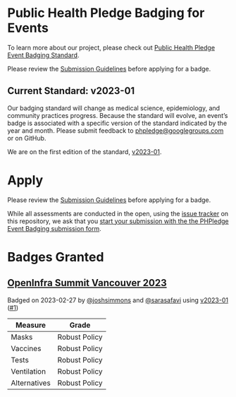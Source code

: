 # Public Health Pledge Badging for Events

To learn more about our project, please check out [Public Health Pledge Event Badging Standard](https://publichealthpledge.com/badging).

Please review the [Submission Guidelines](https://github.com/phpledge/badging/blob/main/guidelines.md) before applying for a badge.

## Current Standard: v2023-01

Our badging standard will change as medical science, epidemiology, and community practices progress. Because the standard will evolve, an event’s badge is associated with a specific version of the standard indicated by the year and month. Please submit feedback to [phpledge@googlegroups.com](mailto:phpledge@googlegroups.com) or on GitHub.

We are on the first edition of the standard, [v2023-01](https://github.com/phpledge/badging/blob/main/versions/2023-01.md).

# Apply

Please review the [Submission Guidelines](https://github.com/phpledge/badging/blob/main/guidelines.md) before applying for a badge.

While all assessments are conducted in the open, using the [issue tracker](https://github.com/phpledge/badging/issues) on this repository, we ask that you [start your submission with the the PHPledge Event Badging submission form](https://forms.gle/foHqEyDphgP9Naee7).

# Badges Granted

## [OpenInfra Summit Vancouver 2023](https://openinfra.dev/summit/vancouver-2023/)

Badged on 2023-02-27 by [@joshsimmons](https://github.com/joshsimmons) and [@sarasafavi](https://github.com/sarasafavi) using [v2023-01](https://github.com/phpledge/badging/blob/main/versions/2023-01) ([#1](https://github.com/phpledge/badging/issues/1))

Measure        | Grade        |
---------------|--------------|
Masks          | Robust Policy
Vaccines       | Robust Policy
Tests          | Robust Policy
Ventilation    | Robust Policy
Alternatives   | Robust Policy

